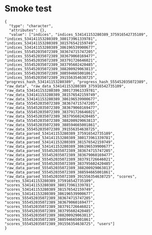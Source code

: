 # Smoke test

    {
      "type": "character",
      "attributes": {},
      "value": ["indices", "indices_534141153280389_375916542735109", "indices_534141153280389_380173961339781", "indices_534141153280389_381576542159749", "indices_534141153280389_386196539900677", "indices_555452035072389_383674715747205", "indices_555452035072389_383679060169477", "indices_555452035072389_383791726646021", "indices_555452035072389_383795602420485", "indices_555452035072389_388200929063813", "indices_555452035072389_388594665001861", "indices_555452035072389_391556354638725", "progress_hash_534141153280389", "progress_hash_555452035072389", "raw_data", "raw_data_534141153280389_375916542735109", "raw_data_534141153280389_380173961339781", "raw_data_534141153280389_381576542159749", "raw_data_534141153280389_386196539900677", "raw_data_555452035072389_383674715747205", "raw_data_555452035072389_383679060169477", "raw_data_555452035072389_383791726646021", "raw_data_555452035072389_383795602420485", "raw_data_555452035072389_388200929063813", "raw_data_555452035072389_388594665001861", "raw_data_555452035072389_391556354638725", "raw_data_parsed_534141153280389_375916542735109", "raw_data_parsed_534141153280389_380173961339781", "raw_data_parsed_534141153280389_381576542159749", "raw_data_parsed_534141153280389_386196539900677", "raw_data_parsed_555452035072389_383674715747205", "raw_data_parsed_555452035072389_383679060169477", "raw_data_parsed_555452035072389_383791726646021", "raw_data_parsed_555452035072389_383795602420485", "raw_data_parsed_555452035072389_388200929063813", "raw_data_parsed_555452035072389_388594665001861", "raw_data_parsed_555452035072389_391556354638725", "scores", "scores_534141153280389_375916542735109", "scores_534141153280389_380173961339781", "scores_534141153280389_381576542159749", "scores_534141153280389_386196539900677", "scores_555452035072389_383674715747205", "scores_555452035072389_383679060169477", "scores_555452035072389_383791726646021", "scores_555452035072389_383795602420485", "scores_555452035072389_388200929063813", "scores_555452035072389_388594665001861", "scores_555452035072389_391556354638725", "users"]
    }

